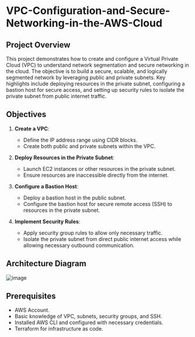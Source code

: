 # VPC-Configuration-and-Secure-Networking-in-the-AWS-Cloud

## Project Overview

This project demonstrates how to create and configure a Virtual Private Cloud (VPC) to understand network segmentation and secure networking in the cloud. The objective is to build a secure, scalable, and logically segmented network by leveraging public and private subnets. Key highlights include deploying resources in the private subnet, configuring a bastion host for secure access, and setting up security rules to isolate the private subnet from public internet traffic.

## Objectives

1. **Create a VPC**:
   - Define the IP address range using CIDR blocks.
   - Create both public and private subnets within the VPC.

2. **Deploy Resources in the Private Subnet**:
   - Launch EC2 instances or other resources in the private subnet.
   - Ensure resources are inaccessible directly from the internet.

3. **Configure a Bastion Host**:
   - Deploy a bastion host in the public subnet.
   - Configure the bastion host for secure remote access (SSH) to resources in the private subnet.

4. **Implement Security Rules**:
   - Apply security group rules to allow only necessary traffic.
   - Isolate the private subnet from direct public internet access while allowing necessary outbound communication.

## Architecture Diagram

![image](https://github.com/user-attachments/assets/579966af-b36d-4518-aced-76217266dfc9)


## Prerequisites

- AWS Account.
- Basic knowledge of VPC, subnets, security groups, and SSH.
- Installed AWS CLI and configured with necessary credentials.
- Terraform for infrastructure as code.
